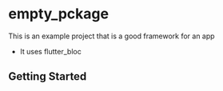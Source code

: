 # empty_pckage

This is an example project that is a good framework for an app

- It uses flutter_bloc

## Getting Started
